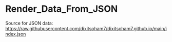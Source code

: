 # Render_Data_From_JSON
Source for JSON data:
https://raw.githubusercontent.com/dixitsoham7/dixitsoham7.github.io/main/index.json
